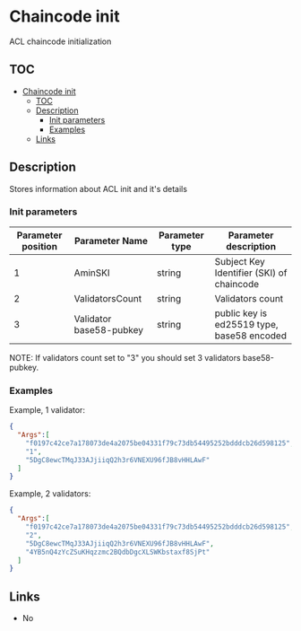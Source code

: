 # Chaincode init

ACL chaincode initialization

## TOC

- [Chaincode init](#-chaincode-init)
  - [TOC](#-toc)
  - [Description](#-description)
    - [Init parameters](#-init-parameters)
    - [Examples](#-examples)
  - [Links](#-links)

## Description

Stores information about ACL init and it's details

### Init parameters

| Parameter position | Parameter Name          | Parameter type | Parameter description                            |
|--------------------|-------------------------| -------------- |--------------------------------------------------|
| 1                  | AminSKI                 | string         | Subject Key Identifier (SKI) of chaincode        |
| 2                  | ValidatorsCount         | string         | Validators count                                 |
| 3                  | Validator base58-pubkey | string         | public key is ed25519 type, base58 encoded       |

NOTE: If validators count set to "3" you should set 3 validators base58-pubkey.

### Examples

Example, 1 validator:
```json
{
  "Args":[
    "f0197c42ce7a178073de4a2075be04331f79c73db54495252bdddcb26d598125",
    "1",
    "5DgC8ewcTMqJ33AJjiiqQ2h3r6VNEXU96fJB8vHHLAwF"
  ]
}
```

Example, 2 validators:
```json
{
  "Args":[
    "f0197c42ce7a178073de4a2075be04331f79c73db54495252bdddcb26d598125",
    "2",
    "5DgC8ewcTMqJ33AJjiiqQ2h3r6VNEXU96fJB8vHHLAwF",
    "4YB5nQ4zYcZSuKHqzzmc2BQdbDgcXLSWKbstaxf8SjPt"
  ]
}
```

## Links

* No